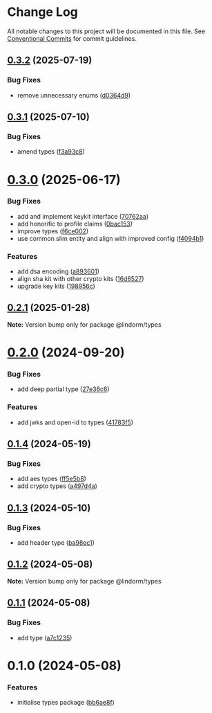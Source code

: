 # Change Log

All notable changes to this project will be documented in this file.
See [Conventional Commits](https://conventionalcommits.org) for commit guidelines.

## [0.3.2](https://github.com/lindorm-io/monorepo/compare/@lindorm/types@0.3.1...@lindorm/types@0.3.2) (2025-07-19)

### Bug Fixes

- remove unnecessary enums ([d0364d9](https://github.com/lindorm-io/monorepo/commit/d0364d97ad0dc621a1020d4ddba8d3a87959838d))

## [0.3.1](https://github.com/lindorm-io/monorepo/compare/@lindorm/types@0.3.0...@lindorm/types@0.3.1) (2025-07-10)

### Bug Fixes

- amend types ([f3a93c8](https://github.com/lindorm-io/monorepo/commit/f3a93c899decb91826555bdd1edd35d561c4506a))

# [0.3.0](https://github.com/lindorm-io/monorepo/compare/@lindorm/types@0.2.1...@lindorm/types@0.3.0) (2025-06-17)

### Bug Fixes

- add and implement keykit interface ([70762aa](https://github.com/lindorm-io/monorepo/commit/70762aaca51c9fe904121b69b4bc072cdd89c8a2))
- add honorific to profile claims ([0bac153](https://github.com/lindorm-io/monorepo/commit/0bac153b3708613f440855a92d450ad553946feb))
- improve types ([f6ce002](https://github.com/lindorm-io/monorepo/commit/f6ce002e8555c54ba4f12bd67222457fa2bcf90a))
- use common slim entity and align with improved config ([f4094b1](https://github.com/lindorm-io/monorepo/commit/f4094b173f11af4d342ece49d8a3ff72f1846d20))

### Features

- add dsa encoding ([a893601](https://github.com/lindorm-io/monorepo/commit/a8936015a9408733445cdbda8d8b70d633a2330a))
- align sha kit with other crypto kits ([16d6527](https://github.com/lindorm-io/monorepo/commit/16d6527a2a9f4a19fe50ff6718e81f7ea7fec820))
- upgrade key kits ([198956c](https://github.com/lindorm-io/monorepo/commit/198956c5fa276ae192af22cb204b3c2158c74339))

## [0.2.1](https://github.com/lindorm-io/monorepo/compare/@lindorm/types@0.2.0...@lindorm/types@0.2.1) (2025-01-28)

**Note:** Version bump only for package @lindorm/types

# [0.2.0](https://github.com/lindorm-io/monorepo/compare/@lindorm/types@0.1.4...@lindorm/types@0.2.0) (2024-09-20)

### Bug Fixes

- add deep partial type ([27e36c6](https://github.com/lindorm-io/monorepo/commit/27e36c6acb9838e76dc5871ce6962f55431c6e4d))

### Features

- add jwks and open-id to types ([41783f5](https://github.com/lindorm-io/monorepo/commit/41783f59f5ddfa44b4072031522b2ca8d4646d38))

## [0.1.4](https://github.com/lindorm-io/monorepo/compare/@lindorm/types@0.1.3...@lindorm/types@0.1.4) (2024-05-19)

### Bug Fixes

- add aes types ([ff5e5b8](https://github.com/lindorm-io/monorepo/commit/ff5e5b8d5e953bd86845d13639f20da2d1594bd0))
- add crypto types ([a497d4a](https://github.com/lindorm-io/monorepo/commit/a497d4ae5391d4266be0ed3d5c005ca9efd8caaa))

## [0.1.3](https://github.com/lindorm-io/monorepo/compare/@lindorm/types@0.1.2...@lindorm/types@0.1.3) (2024-05-10)

### Bug Fixes

- add header type ([ba98ec1](https://github.com/lindorm-io/monorepo/commit/ba98ec12d4733fa36252a3486503d26d5d5a1088))

## [0.1.2](https://github.com/lindorm-io/monorepo/compare/@lindorm/types@0.1.1...@lindorm/types@0.1.2) (2024-05-08)

**Note:** Version bump only for package @lindorm/types

## [0.1.1](https://github.com/lindorm-io/monorepo/compare/@lindorm/types@0.1.0...@lindorm/types@0.1.1) (2024-05-08)

### Bug Fixes

- add type ([a7c1235](https://github.com/lindorm-io/monorepo/commit/a7c12359a8931af4d0142fd90c2fc2e139181dee))

# 0.1.0 (2024-05-08)

### Features

- initialise types package ([bb6ae8f](https://github.com/lindorm-io/monorepo/commit/bb6ae8fb16d2e92e9a18932cc9e4042967d6d852))
